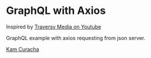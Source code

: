 # GraphQL with Axios

Inspired by [Traversy Media on Youtube](https://www.youtube.com/watch?v=PEcJxkylcRM)

GraphQL example with axios requesting from json server.

[Kam Curacha](https://kamcuracha.com)